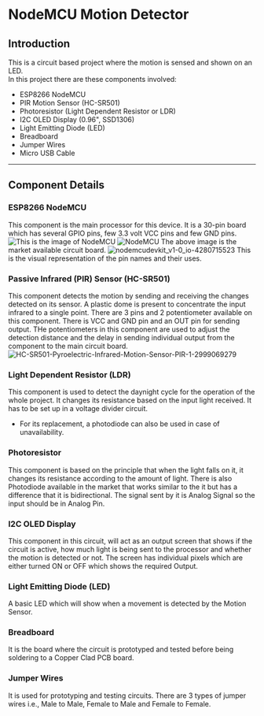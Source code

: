 # NodeMCU Motion Detector
## Introduction
This is a circuit based project where the motion is sensed and shown on an LED. <br>
In this project there are these components involved:
- ESP8266 NodeMCU
- PIR Motion Sensor (HC-SR501)
- Photoresistor (Light Dependent Resistor or LDR)
- I2C OLED Display (0.96", SSD1306) 
- Light Emitting Diode (LED)
- Breadboard
- Jumper Wires
- Micro USB Cable
---
## Component Details
### ESP8266 NodeMCU
This component is the main processor for this device. It is a 30-pin board which has several GPIO pins, few 3.3 volt VCC pins and few GND pins.<br> 
![This is the image of NodeMCU]("https://github.com/adi74266/nodemcu-motion-detector/main/assets/NodeMCU.jpg")
![NodeMCU](https://github.com/user-attachments/assets/dc09b834-10a6-4c85-9fe5-1a5a76992fa4)
The above image is the market available circuit board.
![nodemcudevkit_v1-0_io-4280715523](https://github.com/user-attachments/assets/d02656a8-28ca-44c6-9c8e-af4447fd2f3e)
This is the visual representation of the pin names and their uses.
### Passive Infrared (PIR) Sensor (HC-SR501)
This component detects the  motion by sending and receiving the changes detected on its sensor. A plastic dome is present to concentrate the input infrared to a single point. There are 3 pins and 2 potentiometer available on this component. There is VCC and GND pin and an OUT pin for sending output. THe potentiometers in this component are used to adjust the detection distance and the delay in sending individual output from the component to the main circuit board.
![HC-SR501-Pyroelectric-Infrared-Motion-Sensor-PIR-1-2999069279](https://github.com/user-attachments/assets/2d616036-8537-45bd-bc9e-c13e372b00d0)
### Light Dependent Resistor (LDR)
This component is used to detect the daynight cycle for the operation of the whole project. It changes its resistance based on the input light received. It has to be set up in a voltage divider circuit.
- For its replacement, a photodiode can also be used in case of unavailability.
### Photoresistor
This component is based on the principle that when the light falls on it, it changes its resistance according to the amount of light. There is also Photodiode available in the market that works similar to the it but has a difference that it is bidirectional. The signal sent by it is Analog Signal so the input should be in Analog Pin.
### I2C OLED Display
This component in this circuit, will act as an output screen that shows if the circuit is active, how much light is being sent to the processor and whether the motion is detected or not. The screen has individual pixels which are either turned ON or OFF which shows the required Output.
### Light Emitting Diode (LED)
A basic LED which will show when a movement is detected by the Motion Sensor.
### Breadboard
It is the board where the circuit is prototyped and tested before being soldering to a Copper Clad PCB board.
### Jumper Wires
It is used for prototyping and testing circuits. There are 3 types of jumper wires i.e., Male to Male, Female to Male and Female to Female.
### 

